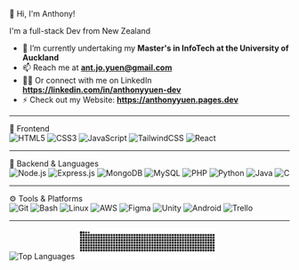 👋 Hi, I'm Anthony!

I'm a full-stack Dev from New Zealand

- 🌱 I’m currently undertaking my **Master's in InfoTech at the University of Auckland**  
- 📫 Reach me at **ant.jo.yuen@gmail.com**
- 🙋‍♂️ Or connect with me on LinkedIn **https://linkedin.com/in/anthonyyuen-dev** 
- ⚡ Check out my Website: **https://anthonyyuen.pages.dev**  

---

🎨 Frontend  
![HTML5](https://img.shields.io/badge/HTML5-E34F26?style=for-the-badge&logo=html5&logoColor=white) ![CSS3](https://img.shields.io/badge/CSS3-1572B6?style=for-the-badge&logo=css3&logoColor=white) ![JavaScript](https://img.shields.io/badge/JavaScript-F7DF1E?style=for-the-badge&logo=javascript&logoColor=black) ![TailwindCSS](https://img.shields.io/badge/TailwindCSS-06B6D4?style=for-the-badge&logo=tailwindcss&logoColor=white) ![React](https://img.shields.io/badge/React-20232A?style=for-the-badge&logo=react&logoColor=61DAFB)

---

🔧 Backend & Languages  
![Node.js](https://img.shields.io/badge/Node.js-339933?style=for-the-badge&logo=nodedotjs&logoColor=white) ![Express.js](https://img.shields.io/badge/Express.js-000000?style=for-the-badge&logo=express&logoColor=white) ![MongoDB](https://img.shields.io/badge/MongoDB-4EA94B?style=for-the-badge&logo=mongodb&logoColor=white) ![MySQL](https://img.shields.io/badge/MySQL-4479A1?style=for-the-badge&logo=mysql&logoColor=white) ![PHP](https://img.shields.io/badge/PHP-777BB4?style=for-the-badge&logo=php&logoColor=white) ![Python](https://img.shields.io/badge/Python-3776AB?style=for-the-badge&logo=python&logoColor=white) ![Java](https://img.shields.io/badge/Java-007396?style=for-the-badge&logo=java&logoColor=white) ![C](https://img.shields.io/badge/C-00599C?style=for-the-badge&logo=c&logoColor=white)

---

⚙️ Tools & Platforms  
![Git](https://img.shields.io/badge/Git-F05032?style=for-the-badge&logo=git&logoColor=white) ![Bash](https://img.shields.io/badge/Bash-4EAA25?style=for-the-badge&logo=gnubash&logoColor=white) ![Linux](https://img.shields.io/badge/Linux-FCC624?style=for-the-badge&logo=linux&logoColor=black) ![AWS](https://img.shields.io/badge/AWS-FF9900?style=for-the-badge&logo=amazonaws&logoColor=white) ![Figma](https://img.shields.io/badge/Figma-F24E1E?style=for-the-badge&logo=figma&logoColor=white) ![Unity](https://img.shields.io/badge/Unity-000000?style=for-the-badge&logo=unity&logoColor=white) ![Android](https://img.shields.io/badge/Android-3DDC84?style=for-the-badge&logo=android&logoColor=white) ![Trello](https://img.shields.io/badge/Trello-0052CC?style=for-the-badge&logo=trello&logoColor=white)

---


![Top Languages](https://github-readme-stats.vercel.app/api/top-langs?username=an1honyy&show_icons=true&locale=en&layout=compact) <img alt="github-snake" src="https://raw.githubusercontent.com/An1honyY/An1honyY/output/github-contribution-grid-snake.svg" width="50%" />

<!-- [!Snake animation](https://github.com/An1honyY/An1honyY/blob/output/github-contribution-grid-snake.svg) -->

<!-- This Readme Uses-->
<!-- https://github.com/Ileriayo/markdown-badges -->
<!-- https://github.com/anuraghazra/github-readme-stats -->
<!-- (https://git.io/streak-stats)-->
